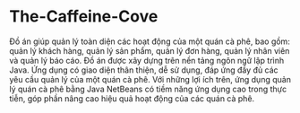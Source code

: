 # The-Caffeine-Cove
Đồ án giúp quản lý toàn diện các hoạt động của một quán cà phê, bao gồm: quản lý khách hàng, quản lý sản phẩm, quản lý đơn hàng, quản lý nhân viên và quản lý báo cáo.
Đồ án được xây dựng trên nền tảng ngôn ngữ lập trình Java. Ứng dụng có giao diện thân thiện, dễ sử dụng, đáp ứng đầy đủ các yêu cầu quản lý của một quán cà phê.
Với những lợi ích trên, ứng dụng quản lý quán cà phê bằng Java NetBeans có tiềm năng ứng dụng cao trong thực tiễn, góp phần nâng cao hiệu quả hoạt động của các quán cà phê.
